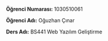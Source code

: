 **Öğrenci Numarası:** 1030510061

**Öğrenci Adı:** Oğuzhan Çınar

**Ders Adı:** BS441 Web Yazılım Geliştirme
